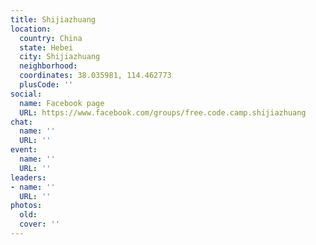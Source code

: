 ```yaml
---
title: Shijiazhuang
location:
  country: China
  state: Hebei
  city: Shijiazhuang
  neighborhood: 
  coordinates: 38.035981, 114.462773
  plusCode: ''
social:
  name: Facebook page
  URL: https://www.facebook.com/groups/free.code.camp.shijiazhuang
chat:
  name: ''
  URL: ''
event:
  name: ''
  URL: ''
leaders:
- name: ''
  URL: ''
photos:
  old: 
  cover: ''
---
```

